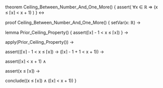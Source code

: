 theorem Ceiling_Between_Number_And_One_More() {
  assert(
    ∀x ∈ ℝ ⇒ (x ≤ ⌈x⌉ < x + 1)
  )
} ↔

proof Ceiling_Between_Number_And_One_More() {
  setVar(x: ℝ) →
  
  lemma Prior_Ceiling_Property() {
    assert(⌈x⌉ - 1 < x ≤ ⌈x⌉)
  } →
  
  apply(Prior_Ceiling_Property()) →
  
  assert((⌈x⌉ - 1 < x ≤ ⌈x⌉) → (⌈x⌉ - 1 + 1 < x + 1)) →
  
  assert(⌈x⌉ < x + 1) ∧
  
  assert(x ≤ ⌈x⌉) →
  
  conclude((x ≤ ⌈x⌉) ∧ (⌈x⌉ < x + 1))
}